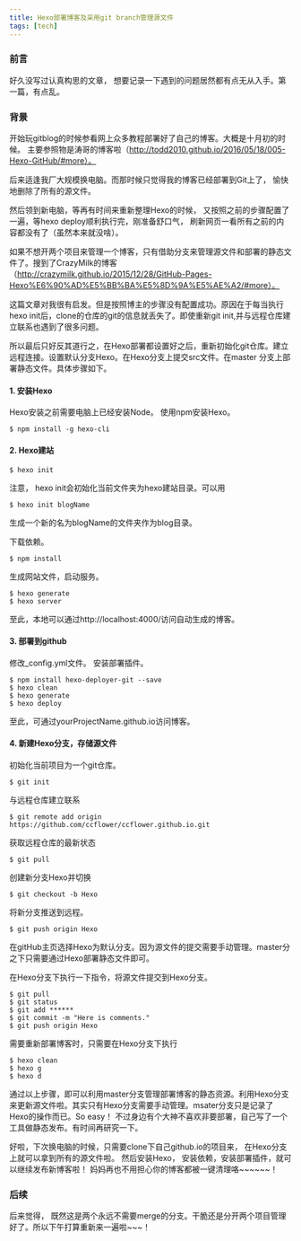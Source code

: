 ```yaml
---
title: Hexo部署博客及采用git branch管理源文件
tags: [tech]
---
```


### 前言

  好久没写过认真构思的文章， 想要记录一下遇到的问题居然都有点无从入手。第一篇，有点乱。

### 背景

开始玩gitblog的时候参看网上众多教程部署好了自己的博客。大概是十月初的时候。
主要参照物是涛哥的博客啦（http://todd2010.github.io/2016/05/18/005-Hexo-GitHub/#more）。


后来适逢我厂大规模换电脑。而那时候只觉得我的博客已经部署到Git上了，
愉快地删除了所有的源文件。

然后领到新电脑，等再有时间来重新整理Hexo的时候，
又按照之前的步骤配置了一遍，等hexo deploy顺利执行完，刚准备舒口气，
刷新网页一看所有之前的内容都没有了（虽然本来就没啥）。


如果不想开两个项目来管理一个博客，只有借助分支来管理源文件和部署的静态文件了。搜到了CrazyMilk的博客（http://crazymilk.github.io/2015/12/28/GitHub-Pages-Hexo%E6%90%AD%E5%BB%BA%E5%8D%9A%E5%AE%A2/#more）。


这篇文章对我很有启发。但是按照博主的步骤没有配置成功。原因在于每当执行hexo init后，clone的仓库的git的信息就丢失了。即使重新git init,并与远程仓库建立联系也遇到了很多问题。


所以最后只好反其道行之，在Hexo部署都设置好之后，重新初始化git仓库。建立远程连接。设置默认分支Hexo。在Hexo分支上提交src文件。在master
分支上部署静态文件。具体步骤如下。

#### 1. 安装Hexo
Hexo安装之前需要电脑上已经安装Node。
使用npm安装Hexo。

    $ npm install -g hexo-cli

#### 2. Hexo建站

    $ hexo init

注意， hexo init会初始化当前文件夹为hexo建站目录。可以用

    $ hexo init blogName
生成一个新的名为blogName的文件夹作为blog目录。


下载依赖。


    $ npm install
生成网站文件，启动服务。

    $ hexo generate
    $ hexo server
至此，本地可以通过http://localhost:4000/访问自动生成的博客。

#### 3. 部署到github

修改_config.yml文件。
安装部署插件。

    $ npm install hexo-deployer-git --save
    $ hexo clean
    $ hexo generate
    $ hexo deploy 

至此，可通过yourProjectName.github.io访问博客。

#### 4. 新建Hexo分支，存储源文件

初始化当前项目为一个git仓库。

    $ git init

与远程仓库建立联系

    $ git remote add origin https://github.com/ccflower/ccflower.github.io.git

获取远程仓库的最新状态

    $ git pull

创建新分支Hexo并切换

    $ git checkout -b Hexo

将新分支推送到远程。

    $ git push origin Hexo

在gitHub主页选择Hexo为默认分支。因为源文件的提交需要手动管理。master分之下只需要通过Hexo部署静态文件即可。

在Hexo分支下执行一下指令，将源文件提交到Hexo分支。

    $ git pull
    $ git status
    $ git add ******
    $ git commit -m "Here is comments."
    $ git push origin Hexo

需要重新部署博客时，只需要在Hexo分支下执行

    $ hexo clean
    $ hexo g
    $ hexo d
通过以上步骤，即可以利用master分支管理部署博客的静态资源。利用Hexo分支来更新源文件啦。其实只有Hexo分支需要手动管理。msater分支只是记录了Hexo的操作而已。So easy！
不过身边有个大神不喜欢非要部署，自己写了一个工具做静态发布。有时间再研究一下。

好啦，下次换电脑的时候，只需要clone下自己github.io的项目来，
在Hexo分支上就可以拿到所有的源文件啦。
然后安装Hexo， 安装依赖，安装部署插件，就可以继续发布新博客啦！
妈妈再也不用担心你的博客都被一键清理咯~~~~~~！


### 后续
后来觉得， 既然这是两个永远不需要merge的分支。干脆还是分开两个项目管理好了。所以下午打算重新来一遍啦~~~！

